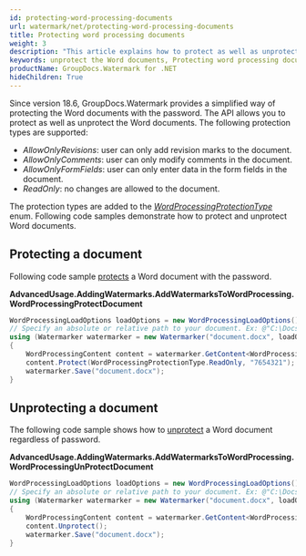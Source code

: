 ```yaml
---
id: protecting-word-processing-documents
url: watermark/net/protecting-word-processing-documents
title: Protecting word processing documents
weight: 3
description: "This article explains how to protect as well as unprotect the Word documents."
keywords: unprotect the Word documents, Protecting word processing documents
productName: GroupDocs.Watermark for .NET
hideChildren: True
---
```

Since version 18.6, GroupDocs.Watermark provides a simplified way of protecting the Word documents with the password. The API allows you to protect as well as unprotect the Word documents. The following protection types are supported:

* *AllowOnlyRevisions*: user can only add revision marks to the document.
* *AllowOnlyComments*: user can only modify comments in the document.
* *AllowOnlyFormFields*: user can only enter data in the form fields in the document.
* *ReadOnly*: no changes are allowed to the document.

The protection types are added to the [*WordProcessingProtectionType*](https://reference.groupdocs.com/net/watermark/groupdocs.watermark.contents.wordprocessing/wordprocessingprotectiontype) enum. Following code samples demonstrate how to protect and unprotect Word documents.

## Protecting a document

Following code sample [protects](https://reference.groupdocs.com/net/watermark/groupdocs.watermark.contents.wordprocessing/wordprocessingcontent/methods/protect) a Word document with the password.

**AdvancedUsage.AddingWatermarks.AddWatermarksToWordProcessing.WordProcessingProtectDocument**

```csharp
WordProcessingLoadOptions loadOptions = new WordProcessingLoadOptions();
// Specify an absolute or relative path to your document. Ex: @"C:\Docs\document.docx"
using (Watermarker watermarker = new Watermarker("document.docx", loadOptions))
{
    WordProcessingContent content = watermarker.GetContent<WordProcessingContent>();
    content.Protect(WordProcessingProtectionType.ReadOnly, "7654321");
    watermarker.Save("document.docx");
}
```

## Unprotecting a document

The following code sample shows how to [unprotect](https://reference.groupdocs.com/net/watermark/groupdocs.watermark.contents.wordprocessing/wordprocessingcontent/methods/unprotect) a Word document regardless of password.

**AdvancedUsage.AddingWatermarks.AddWatermarksToWordProcessing.WordProcessingUnProtectDocument**

```csharp
WordProcessingLoadOptions loadOptions = new WordProcessingLoadOptions();
// Specify an absolute or relative path to your document. Ex: @"C:\Docs\document.docx"
using (Watermarker watermarker = new Watermarker("document.docx", loadOptions))
{
    WordProcessingContent content = watermarker.GetContent<WordProcessingContent>();
    content.Unprotect();
    watermarker.Save("document.docx");
}
```

